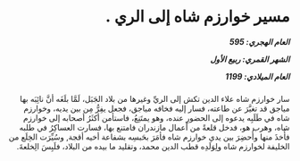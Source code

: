 <h1 dir="rtl">مسير خوارزم شاه إلى الري .</h1>

<h5 dir="rtl">العام الهجري:  595

الشهر القمري: ربيع الأول

العام الميلادي: 1199</h5>

<p dir="rtl">سار خوارزم شاه علاء الدين تكش إلى الريِّ وغيرها من بلاد الجَبَل، لَمَّا بلَغَه أنَّ نائِبَه بها مياجق قد تغيَّرَ عن طاعته، فسار إليه فخافه مياجق، فجعل يفِرُّ مِن بين يديه، وخوارزم شاه في طَلَبِه يدعوه إلى الحضورِ عنده، وهو يمتَنِعُ، فاستأمن أكثَرُ أصحابه إلى خوارزم شاه، وهرب هو، فدخل قلعةً من أعمال مازندران فامتنع بها، فسارت العساكِرُ في طلبه فأُخذَ منها وأُحضِرَ بين يدي خوارزم شاه فأمَرَ بحَبسِه بشفاعة أخيه أقجة, وسُيِّرَت الخِلَع من الخليفة لخوارزم شاه ولِوَلَدِه قطب الدين محمد، وتقليد ما بيده من البلاد، فلَبِسَ الِخلعةَ.</p></br>
